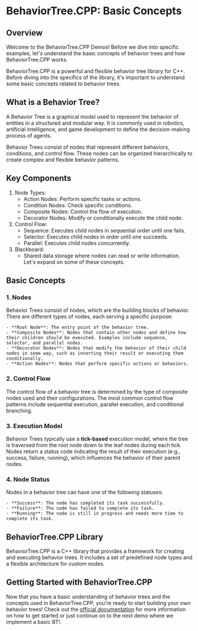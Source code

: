 # BehaviorTree.CPP: Basic Concepts

## Overview

Welcome to the BehaviorTree.CPP Demos! Before we dive into specific examples, let's understand the basic concepts of behavior trees and how BehaviorTree.CPP works.

BehaviorTree.CPP is a powerful and flexible behavior tree library for C++. Before diving into the specifics of the library, it's important to understand some basic concepts related to behavior trees.

## What is a Behavior Tree?

A Behavior Tree is a graphical model used to represent the behavior of entities in a structured and modular way. It is commonly used in robotics, artificial intelligence, and game development to define the decision-making process of agents.

Behavior Trees consist of nodes that represent different behaviors, conditions, and control flow. These nodes can be organized hierarchically to create complex and flexible behavior patterns.

## Key Components
1. Node Types:
    - Action Nodes: Perform specific tasks or actions.
    - Condition Nodes: Check specific conditions.
    - Composite Nodes: Control the flow of execution.
    - Decorator Nodes: Modify or conditionally execute the child node.
2. Control Flow:
    - Sequence: Executes child nodes in sequential order until one fails.
    - Selector: Executes child nodes in order until one succeeds.
    - Parallel: Executes child nodes concurrently.
3. Blackboard:
    - Shared data storage where nodes can read or write information.
Let's expand on some of these concepts.

## Basic Concepts
### 1. Nodes
Behavior Trees consist of nodes, which are the building blocks of behavior. There are different types of nodes, each serving a specific purpose:

    - **Root Node**: The entry point of the behavior tree.
    - **Composite Nodes**: Nodes that contain other nodes and define how their children should be executed. Examples include sequence, selector, and parallel nodes.
    - **Decorator Nodes**: Nodes that modify the behavior of their child nodes in some way, such as inverting their result or executing them conditionally.
    - **Action Nodes**: Nodes that perform specific actions or behaviors.

### 2. Control Flow
The control flow of a behavior tree is determined by the type of composite nodes used and their configurations. The most common control flow patterns include sequential execution, parallel execution, and conditional branching.

### 3. Execution Model
Behavior Trees typically use a **tick-based** execution model, where the tree is traversed from the root node down to the leaf nodes during each tick. Nodes return a status code indicating the result of their execution (e.g., success, failure, running), which influences the behavior of their parent nodes.

### 4. Node Status
Nodes in a behavior tree can have one of the following statuses:

    - **Success**: The node has completed its task successfully.
    - **Failure**: The node has failed to complete its task.
    - **Running**: The node is still in progress and needs more time to complete its task.


## BehaviorTree.CPP Library
BehaviorTree.CPP is a C++ library that provides a framework for creating and executing behavior trees. It includes a set of predefined node types and a flexible architecture for custom nodes.


## Getting Started with BehaviorTree.CPP

Now that you have a basic understanding of behavior trees and the concepts used in BehaviorTree.CPP, you're ready to start building your own behavior trees! Check out the [official documentation](https://www.behaviortree.dev/docs/intro) for more information on how to get started or just continue on to the next demo where we implement a basic BT!.